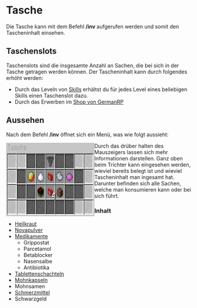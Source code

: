 # Tasche 
Die Tasche kann mit dem Befehl **/inv** aufgerufen werden und somit den Tascheninhalt einsehen.  

## Taschenslots
Taschenslots sind die insgesamte Anzahl an Sachen, die bei sich in der Tasche getragen werden können. Der Tascheninhalt kann durch folgendes erhöht werden:

+ Durch das Leveln von [Skills](../../pages/skills/allgemein.md) erhältst du für jedes Level eines beliebigen Skills einen Taschenslot dazu.
+ Durch das Erwerben im [Shop von GermanRP](https://germanrpofficial.tebex.io)
  
## Aussehen
Nach dem Befehl **/inv** öffnet sich ein Menü, was wie folgt aussieht:

<img align="left" width="240" height="200" src="../../../assets/image/allgemein/Tasche.png">


Durch das drüber halten des Mauszeigers lassen sich mehr Informationen darstellen. Ganz oben beim Trichter kann eingesehen werden, wieviel bereits belegt ist und wieviel Tascheninhalt man ingesamt hat.
Darunter befinden sich alle Sachen, welche man konsumieren kann oder bei sich führt.

### Inhalt

* [Heilkraut](../../pages/bmt/heilkraut.md)
* [Novapulver](../../pages/bmt/novapulver.md)
* [Medikamente](../../pages/bmt/medikamente.md)
    * Grippostat
    * Parcetamol
    * Betablocker
    * Nasensalbe
    * Antibiotika
* [Tablettenschachteln](../../pages/bmt/tablettenschachtel.md)
* [Mohnkapseln](../../pages/bmt/mohnkapseln.md)
* Mohnsamen
* [Schmerzmittel](../../pages/bmt/schmerzmittel.md)
* Schwarzgeld
